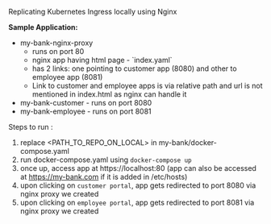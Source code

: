 Replicating Kubernetes Ingress locally using Nginx

<b>Sample Application:</b>
<ul>
    <li>my-bank-nginx-proxy 
        <ul>
            <li>runs on port 80</li>
            <li>nginx app having html page - `index.yaml`</li>
            <li>has 2 links: one pointing to customer app (8080) and other to employee app (8081)</li>
            <li>Link to customer and employee apps is via relative path and url is not mentioned in index.html as nginx can handle it</li>
        </ul>
    </li>
    <li>my-bank-customer - runs on port 8080</li>
    <li>my-bank-employee - runs on port 8081</li>
</ul>

Steps to run :

1. replace <PATH_TO_REPO_ON_LOCAL> in my-bank/docker-compose.yaml
2. run docker-compose.yaml using <code>docker-compose up</code>
3. once up, access app at https://localhost:80 (app can also be accessed at https://my-bank.com if it is added in /etc/hosts)
4. upon clicking on `customer portal`, app gets redirected to port 8080 via nginx proxy we created
4. upon clicking on `employee portal`, app gets redirected to port 8081 via nginx proxy we created
